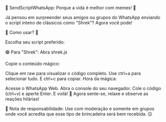 🚀 SendScriptWhatsApp: Porque a vida é melhor com memes! 🚀

Já pensou em surpreender seus amigos ou grupos do WhatsApp enviando o script inteiro de clássicos como "Shrek"? Agora você pode!

📜 Como usar? 📜

Escolha seu script preferido:

🟢 Para "Shrek": Abra shrek.js

Copie o conteúdo mágico:

Clique em raw para visualizar o código completo.
Use ctrl+a para selecionar tudo.
E ctrl+c para copiar.
Hora da mágica:

Acesse o WhatsApp Web.
Abra o console do seu navegador.
Cole o código (ctrl+v) e aperte Enter.
E voilà! 🎉
Agora sente-se, relaxe e observe as reações hilárias!

🚫 Nota de responsabilidade: Use com moderação e somente em grupos onde você acredita que esse tipo de brincadeira será bem recebida. 😉
